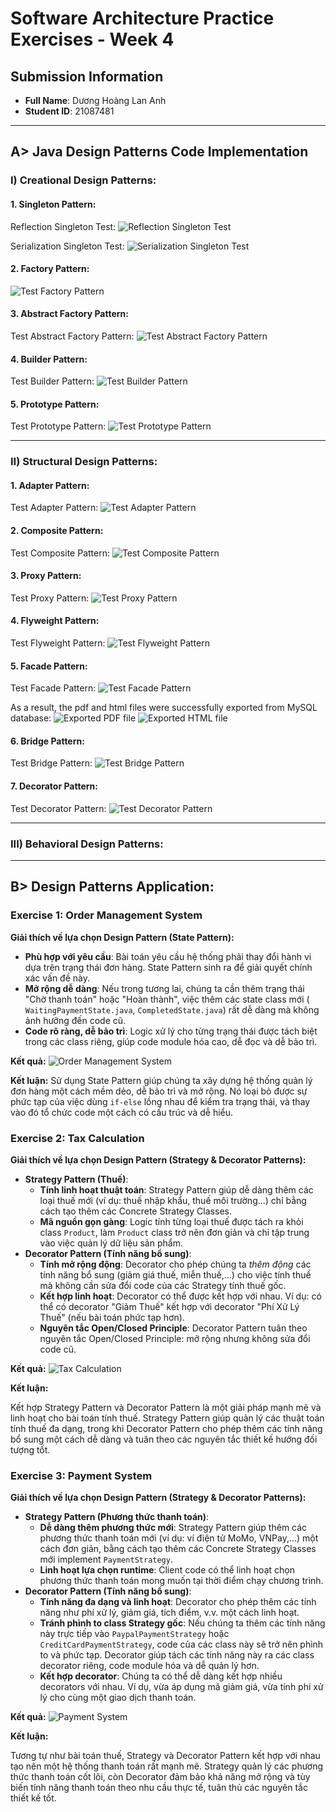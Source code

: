 # Software Architecture Practice Exercises - Week 4

## Submission Information

*   **Full Name**: Dương Hoàng Lan Anh
*   **Student ID**: 21087481

---

## A> Java Design Patterns Code Implementation

### I) Creational Design Patterns:

#### 1. Singleton Pattern:
Reflection Singleton Test:
![Reflection Singleton Test](proof_images/ReflectionSingletonTest.png)

Serialization Singleton Test:
![Serialization Singleton Test](proof_images/SingletonSerializedTest.png)

#### 2. Factory Pattern:
![Test Factory Pattern](proof_images/TestFactoryPattern.png)

#### 3. Abstract Factory Pattern:
Test Abstract Factory Pattern:
![Test Abstract Factory Pattern](proof_images/TestAbstractFactoryPattern.png)

#### 4. Builder Pattern:
Test Builder Pattern:
![Test Builder Pattern](proof_images/TestBuilderPattern.png)

#### 5. Prototype Pattern:
Test Prototype Pattern:
![Test Prototype Pattern](proof_images/TestPrototypePattern.png)

---

### II) Structural Design Patterns:

#### 1. Adapter Pattern:
Test Adapter Pattern:
![Test Adapter Pattern](proof_images/TestAdapterPattern.png)

#### 2. Composite Pattern:
Test Composite Pattern:
![Test Composite Pattern](proof_images/TestCompositePattern.png)

#### 3. Proxy Pattern:
Test Proxy Pattern:
![Test Proxy Pattern](proof_images/TestProxyPattern.png)

#### 4. Flyweight Pattern:
Test Flyweight Pattern:
![Test Flyweight Pattern](proof_images/TestFlyweightPattern.png)

#### 5. Facade Pattern:
Test Facade Pattern:
![Test Facade Pattern](proof_images/TestFacadePattern.png)

As a result, the pdf and html files were successfully exported from MySQL database:
![Exported PDF file](proof_images/TestFacadePattern_PDF.png)
![Exported HTML file](proof_images/TestFacadePattern_HTML.png)

#### 6. Bridge Pattern:
Test Bridge Pattern:
![Test Bridge Pattern](proof_images/TestBridgePattern.png)

#### 7. Decorator Pattern:
Test Decorator Pattern:
![Test Decorator Pattern](proof_images/TestDecoratorPattern.png)

---

### III) Behavioral Design Patterns:


---

## B> Design Patterns Application:

### Exercise 1: Order Management System

**Giải thích về lựa chọn Design Pattern (State Pattern):**

- **Phù hợp với yêu cầu**: Bài toán yêu cầu hệ thống phải thay đổi hành vi dựa trên trạng thái đơn hàng. State Pattern sinh ra để giải quyết chính xác vấn đề này.
- **Mở rộng dễ dàng**: Nếu trong tương lai, chúng ta cần thêm trạng thái "Chờ thanh toán" hoặc "Hoàn thành", việc thêm các state class mới ( `WaitingPaymentState.java`, `CompletedState.java`) rất dễ dàng mà không ảnh hưởng đến code cũ.
- **Code rõ ràng, dễ bảo trì**: Logic xử lý cho từng trạng thái được tách biệt trong các class riêng, giúp code module hóa cao, dễ đọc và dễ bảo trì.

**Kết quả:**
![Order Management System](proof_images/Exercise01_OrderManagementSystem.png)

**Kết luận:**
Sử dụng State Pattern giúp chúng ta xây dựng hệ thống quản lý đơn hàng một cách mềm dẻo, dễ bảo trì và mở rộng. Nó loại bỏ được sự phức tạp của việc dùng `if-else` lồng nhau để kiểm tra trạng thái, và thay vào đó tổ chức code một cách có cấu trúc và dễ hiểu.


### Exercise 2: Tax Calculation

**Giải thích về lựa chọn Design Pattern (Strategy & Decorator Patterns):**

- **Strategy Pattern (Thuế)**:
    - **Tính linh hoạt thuật toán**: Strategy Pattern giúp dễ dàng thêm các loại thuế mới (ví dụ: thuế nhập khẩu, thuế môi trường...) chỉ bằng cách tạo thêm các Concrete Strategy Classes.
    - **Mã nguồn gọn gàng**: Logic tính từng loại thuế được tách ra khỏi class `Product`, làm `Product` class trở nên đơn giản và chỉ tập trung vào việc quản lý dữ liệu sản phẩm.
- **Decorator Pattern (Tính năng bổ sung)**:
    - **Tính mở rộng động**: Decorator cho phép chúng ta *thêm động* các tính năng bổ sung (giảm giá thuế, miễn thuế,...) cho việc tính thuế mà không cần sửa đổi code của các Strategy tính thuế gốc.
    - **Kết hợp linh hoạt**: Decorator có thể được kết hợp với nhau. Ví dụ: có thể có decorator "Giảm Thuế" kết hợp với decorator "Phí Xử Lý Thuế" (nếu bài toán phức tạp hơn).
    - **Nguyên tắc Open/Closed Principle**: Decorator Pattern tuân theo nguyên tắc Open/Closed Principle: mở rộng nhưng không sửa đổi code cũ.

**Kết quả:**
![Tax Calculation](proof_images/Exercise02_TaxCalculation.png)

**Kết luận:**

Kết hợp Strategy Pattern và Decorator Pattern là một giải pháp mạnh mẽ và linh hoạt cho bài toán tính thuế. Strategy Pattern giúp quản lý các thuật toán tính thuế đa dạng, trong khi Decorator Pattern cho phép thêm các tính năng bổ sung một cách dễ dàng và tuân theo các nguyên tắc thiết kế hướng đối tượng tốt.


### Exercise 3: Payment System

**Giải thích về lựa chọn Design Pattern (Strategy & Decorator Patterns):**

- **Strategy Pattern (Phương thức thanh toán)**:
    - **Dễ dàng thêm phương thức mới**: Strategy Pattern giúp thêm các phương thức thanh toán mới (ví dụ: ví điện tử MoMo, VNPay,...) một cách đơn giản, bằng cách tạo thêm các Concrete Strategy Classes mới implement `PaymentStrategy`.
    - **Linh hoạt lựa chọn runtime**: Client code có thể linh hoạt chọn phương thức thanh toán mong muốn tại thời điểm chạy chương trình.
- **Decorator Pattern (Tính năng bổ sung)**:
    - **Tính năng đa dạng và linh hoạt**: Decorator cho phép thêm các tính năng như phí xử lý, giảm giá, tích điểm, v.v. một cách linh hoạt.
    - **Tránh phình to class Strategy gốc**: Nếu chúng ta thêm các tính năng này trực tiếp vào `PaypalPaymentStrategy` hoặc `CreditCardPaymentStrategy`, code của các class này sẽ trở nên phình to và phức tạp. Decorator giúp tách các tính năng này ra các class decorator riêng, code module hóa và dễ quản lý hơn.
    - **Kết hợp decorator**:  Chúng ta có thể dễ dàng kết hợp nhiều decorators với nhau. Ví dụ, vừa áp dụng mã giảm giá, vừa tính phí xử lý cho cùng một giao dịch thanh toán.

**Kết quả:**
![Payment System](proof_images/Exercise03_PaymentSystem.png)

**Kết luận:**

Tương tự như bài toán thuế, Strategy và Decorator Pattern kết hợp với nhau tạo nên một hệ thống thanh toán rất mạnh mẽ. Strategy quản lý các phương thức thanh toán cốt lõi, còn Decorator đảm bảo khả năng mở rộng và tùy biến tính năng thanh toán theo nhu cầu thực tế, tuân thủ các nguyên tắc thiết kế tốt.
